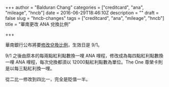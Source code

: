 +++
author = "Balduran Chang"
categories = ["creditcard", "ana", "mileage", "hncb"]
date = 2016-06-29T18:46:10Z
description = ""
draft = false
slug = "hncb-changes"
tags = ["creditcard", "ana", "mileage", "hncb"]
title = "華南更改 ANA 兌換比例"

+++


華南銀行公布將要[修改兌換比例](http://www.hncb.com.tw/credit/download/ANA_mileage_1050901.pdf)，生效日是 9/1。

9/1 之後由原本的每兩點紅利點數換一哩 ANA 哩程，修改成為每四點紅利點數換一哩 ANA 哩程，每次兌換都須以 12000點紅利點數為單位。The One 尊榮卡則是以每三點紅利換一哩。

從二比一修改到四比一，完全是貶值一半。

